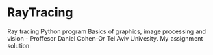 # RayTracing
Ray tracing Python program
Basics of graphics, image processing and vision - Proffesor Daniel Cohen-Or Tel Aviv Univesity.
My assignment solution
